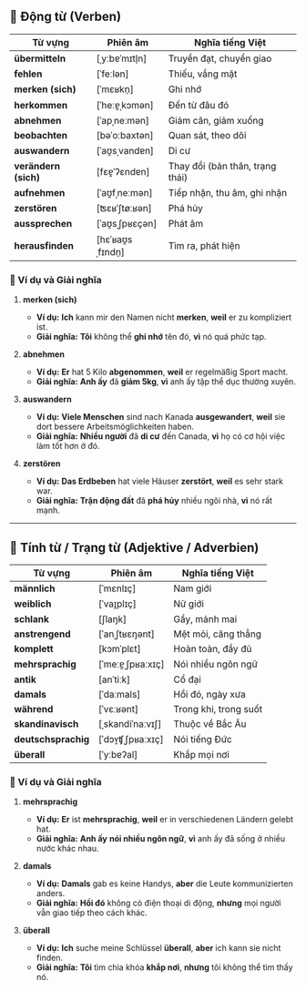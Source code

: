 ## **🔹 Động từ (Verben)**

|**Từ vựng**|**Phiên âm**|**Nghĩa tiếng Việt**|
|---|---|---|
|**übermitteln**|[ˌyːbɐˈmɪtl̩n]|Truyền đạt, chuyển giao|
|**fehlen**|[ˈfeːlən]|Thiếu, vắng mặt|
|**merken (sich)**|[ˈmɛʁkn̩]|Ghi nhớ|
|**herkommen**|[ˈheːɐ̯ˌkɔmən]|Đến từ đâu đó|
|**abnehmen**|[ˈapˌneːmən]|Giảm cân, giảm xuống|
|**beobachten**|[bəˈoːbaxtən]|Quan sát, theo dõi|
|**auswandern**|[ˈaʊ̯sˌvandɐn]|Di cư|
|**verändern (sich)**|[fɛɐ̯ˈʔɛndɐn]|Thay đổi (bản thân, trạng thái)|
|**aufnehmen**|[ˈaʊ̯fˌneːmən]|Tiếp nhận, thu âm, ghi nhận|
|**zerstören**|[ʦɛʁˈʃtøːʁən]|Phá hủy|
|**aussprechen**|[ˈaʊ̯sˌʃpʁɛçən]|Phát âm|
|**herausfinden**|[hɛˈʁaʊ̯sˌfɪndn̩]|Tìm ra, phát hiện|

### **📌 Ví dụ và Giải nghĩa**

1. **merken (sich)**
    
    - **Ví dụ:** **Ich** kann mir den Namen nicht **merken**, **weil** er zu kompliziert ist.
    - **Giải nghĩa:** **Tôi** không thể **ghi nhớ** tên đó, **vì** nó quá phức tạp.
2. **abnehmen**
    
    - **Ví dụ:** **Er** hat 5 Kilo **abgenommen**, **weil** er regelmäßig Sport macht.
    - **Giải nghĩa:** **Anh ấy** đã **giảm 5kg**, **vì** anh ấy tập thể dục thường xuyên.
3. **auswandern**
    
    - **Ví dụ:** **Viele Menschen** sind nach Kanada **ausgewandert**, **weil** sie dort bessere Arbeitsmöglichkeiten haben.
    - **Giải nghĩa:** **Nhiều người** đã **di cư** đến Canada, **vì** họ có cơ hội việc làm tốt hơn ở đó.
4. **zerstören**
    
    - **Ví dụ:** **Das Erdbeben** hat viele Häuser **zerstört**, **weil** es sehr stark war.
    - **Giải nghĩa:** **Trận động đất** đã **phá hủy** nhiều ngôi nhà, **vì** nó rất mạnh.

---

## **🔹 Tính từ / Trạng từ (Adjektive / Adverbien)**

|**Từ vựng**|**Phiên âm**|**Nghĩa tiếng Việt**|
|---|---|---|
|**männlich**|[ˈmɛnlɪç]|Nam giới|
|**weiblich**|[ˈvaɪ̯plɪç]|Nữ giới|
|**schlank**|[ʃlaŋk]|Gầy, mảnh mai|
|**anstrengend**|[ˈanˌʃtʁɛŋənt]|Mệt mỏi, căng thẳng|
|**komplett**|[kɔmˈplɛt]|Hoàn toàn, đầy đủ|
|**mehrsprachig**|[ˈmeːɐ̯ˌʃpʁaːxɪç]|Nói nhiều ngôn ngữ|
|**antik**|[anˈtiːk]|Cổ đại|
|**damals**|[ˈdaːmals]|Hồi đó, ngày xưa|
|**während**|[ˈvɛːʁənt]|Trong khi, trong suốt|
|**skandinavisch**|[ˌskandiˈnaːvɪʃ]|Thuộc về Bắc Âu|
|**deutschsprachig**|[ˈdɔʏ̯ʧˌʃpʁaːxɪç]|Nói tiếng Đức|
|**überall**|[ˈyːbɐʔal]|Khắp mọi nơi|

### **📌 Ví dụ và Giải nghĩa**

1. **mehrsprachig**
    
    - **Ví dụ:** **Er** ist **mehrsprachig**, **weil** er in verschiedenen Ländern gelebt hat.
    - **Giải nghĩa:** **Anh ấy** **nói nhiều ngôn ngữ**, **vì** anh ấy đã sống ở nhiều nước khác nhau.
2. **damals**
    
    - **Ví dụ:** **Damals** gab es keine Handys, **aber** die Leute kommunizierten anders.
    - **Giải nghĩa:** **Hồi đó** không có điện thoại di động, **nhưng** mọi người vẫn giao tiếp theo cách khác.
3. **überall**
    
    - **Ví dụ:** **Ich** suche meine Schlüssel **überall**, **aber** ich kann sie nicht finden.
    - **Giải nghĩa:** **Tôi** tìm chìa khóa **khắp nơi**, **nhưng** tôi không thể tìm thấy nó.